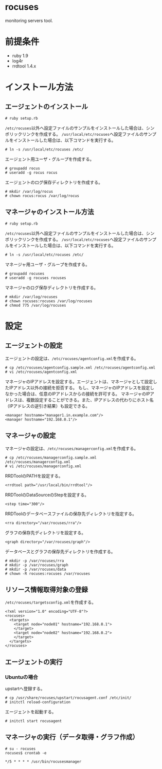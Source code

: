 rocuses
=======

monitoring servers tool.

# 前提条件

* ruby 1.9
* log4r
* rrdtool 1.4.x

# インストール方法
## エージェントのインストール

    # ruby setup.rb

`/etc/rocuses`以外へ設定ファイルのサンプルをインストールした場合は、シンボリックリンクを作成する。
`/usr/local/etc/rocuses`へ設定ファイルのサンプルをインストールした場合は、以下コマンドを実行する。

    # ln -s /usr/local/etc/rocuses /etc/

エージェント用ユーザ・グループを作成する。

    # groupadd rocus
    # useradd -g rocus rocus

エージェントのログ保存ディレクトリを作成する。

    # mkdir /var/log/rocus
    # chown rocus:rocus /var/log/rocus

## マネージャのインストール方法

    # ruby setup.rb

`/etc/rocuses`以外へ設定ファイルのサンプルをインストールした場合は、シンボリックリンクを作成する。
`/usr/local/etc/rocuses`へ設定ファイルのサンプルをインストールした場合は、以下コマンドを実行する。

    # ln -s /usr/local/etc/rocuses /etc/

マネージャ用ユーザ・グループを作成する。

    # groupadd rocuses
    # useradd -g rocuses rocuses

マネージャのログ保存ディレクトリを作成する。

    # mkdir /var/log/rocuses
	# chown rocuses:rocuses /var/log/rocuses
    # chmod 775 /var/log/rocuses

# 設定
## エージェントの設定
エージェントの設定は、`/etc/rocuses/agentconfig.xml`を作成する。

    # cp /etc/rocuses/agentconfig.sample.xml /etc/rocuses/agentconfig.xml
    # vi /etc/rocuses/agentconfig.xml

マネージャのIPアドレスを設定する。エージェントは、マネージャとして設定したIPアドレス以外の接続を拒否する。
もし、マネージャのIPアドレスを設定しなかった場合は、任意のIPアドレスからの接続を許可する。
マネージャのIPアドレスは、複数設定することができる。また、IPアドレスの代わりにホスト名（IPアドレスの逆引き結果）も設定できる。

    <manager hostname="manager1.in.example.com"/>
    <manager hostname="192.168.0.1"/>

## マネージャの設定
マネージャの設定は、`/etc/rocuses/managerconfig.xml`を作成する。

    # cp /etc/rocuses/managerconfig.sample.xml /etc/rocuses/managerconfig.xml
    # vi /etc/rocuses/managerconfig.xml

RRDToolのPATHを設定する。

    <rrdtool path="/usr/local/bin/rrdtool"/>

RRDToolのDataSourceのStepを設定する。

    <step time="300"/>

RRDToolのデータベースファイルの保存先ディレクトリを指定する。

    <rra directory="/var/rocuses/rra"/>

グラフの保存先ディレクトリを設定する。

    <graph directory="/var/rocuses/graph"/>

データベースとグラフの保存先ディレクトリを作成する。

    # mkdir -p /var/rocuses/rra
    # mkdir -p /var/rocuses/graph
    # mkdir -p /var/rocuses/data
    # chown -R rocuses:rocuses /var/rocuses

## リソース情報取得対象の登録

`/etc/rocuses/targetsconfig.xml`を作成する。

    <?xml version="1.0" encoding="UTF-8"?>
    <rocuses>
      <targets>
        <target node="node01" hostname="192.168.0.1">
        </target>
        <target node="node02" hostname="192.168.0.2">
        </target>
      </targets>
    </rocuses>


## エージェントの実行
### Ubuntuの場合

upstartへ登録する。

    # cp /usr/share/rocuses/upstart/rocusagent.conf /etc/init/
    # initctl reload-configuration

エージェントを起動する。

    # initctl start rocusagent

## マネージャの実行（データ取得・グラフ作成）

    # su - rocuses
    rocuses$ crontab -e
    
    */5 * * * * /usr/bin/rocusesmanager

